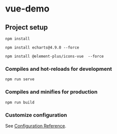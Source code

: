 # vue-demo

## Project setup
```
npm install

npm install echarts@4.9.0 --force

npm install @element-plus/icons-vue  --force
```

### Compiles and hot-reloads for development
```
npm run serve
```

### Compiles and minifies for production
```
npm run build
```

### Customize configuration
See [Configuration Reference](https://cli.vuejs.org/config/).
